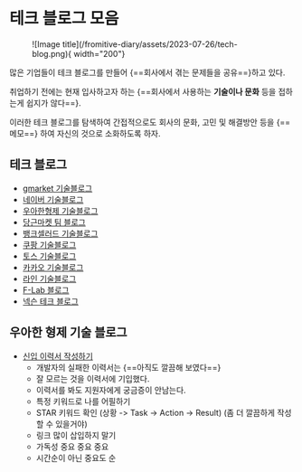 # 테크 블로그 모음

<figure markdown>
![Image title](/fromitive-diary/assets/2023-07-26/tech-blog.png){ width="200"}
<figcaption></figcaption>
</figure>

많은 기업들이 테크 블로그를 만들어 {==회사에서 겪는 문제들을 공유==}하고 있다.

취업하기 전에는 현재 입사하고자 하는 {==회사에서 사용하는 **기술이나 문화** 등을 접하는게 쉽지가 않다==}.

이러한 테크 블로그를 탐색하여 간접적으로도 회사의 문화, 고민 및 해결방안 등을 {==메모==}  하여 자신의 것으로 소화하도록 하자.

## 테크 블로그
- [gmarket 기술블로그](https://dev.gmarket.com)
- [네이버 기술블로그](https://d2.naver.com/home)
- [우아한형제 기술블로그](https://techblog.woowahan.com)
- [당근마켓 팀 블로그](https://medium.com/daangn)
- [뱅크셀러드 기술블로그](https://blog.banksalad.com/)
- [쿠팡 기술블로그](https://medium.com/coupang-engineering/kr/home)
- [토스 기술블로그](https://toss.tech/)
- [카카오 기술블로그](https://tech.kakao.com/)
- [라인 기술블로그](https://engineering.linecorp.com/ko/culture)
- [F-Lab 블로그](https://f-lab.kr/blog/)
- [넥슨 테크 블로그](https://www.intelligencelabs.tech/)

## 우아한 형제 기술 블로그 
 - [신입 이력서 작성하기](https://techblog.woowahan.com/11998/)
    - 개발자의 실패한 이력서는 {==아직도 깔끔해 보였다==}
    - 잘 모르는 것을 이력서에 기입했다.
    - 이력서를 봐도 지원자에게 궁금증이 안남는다.
    - 특정 키워드로 나를 어필하기
    - STAR 키워드 확인 (상황 -> Task -> Action -> Result) (좀 더 깔끔하게 작성할 수 있을거야)
    - 링크 많이 삽입하지 말기
    - 가독성 중요 중요 중요
    - 시간순이 아닌 중요도 순

